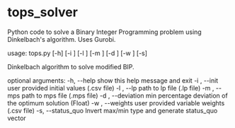 # tops_solver
Python code to solve a Binary Integer Programming problem using Dinkelbach's algorithm. Uses Gurobi.

usage: tops.py [-h] [-i <csv file>] [-l <lp file>] [-m <mps file>]
               [-d <value>] [-w <csv file>] [-s]

Dinkelbach algorithm to solve modified BIP.

optional arguments:
  -h, --help            show this help message and exit
  -i <csv file>, --init <csv file>
                        user provided initial values (.csv file)
  -l <lp file>, --lp <lp file>
                        path to lp file (.lp file)
  -m <mps file>, --mps <mps file>
                        path to mps file (.mps file)
  -d <value>, --deviation <value>
                        min percentage deviation of the optimum solution
                        (Float)
  -w <csv file>, --weights <csv file>
                        user provided variable weights (.csv file)
  -s, --status_quo      Invert max/min type and generate status_quo vector
